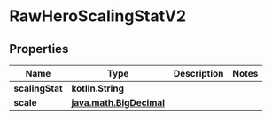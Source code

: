 
# RawHeroScalingStatV2

## Properties
| Name | Type | Description | Notes |
| ------------ | ------------- | ------------- | ------------- |
| **scalingStat** | **kotlin.String** |  |  |
| **scale** | [**java.math.BigDecimal**](java.math.BigDecimal.md) |  |  |




